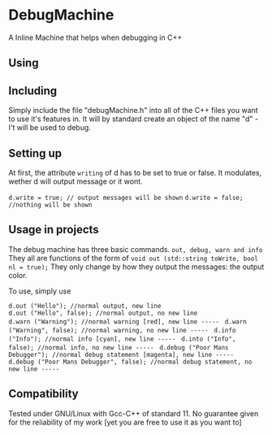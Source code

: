 # DebugMachine
A Inline Machine that helps when debugging in C++

## Using
## Including
Simply include the file "debugMachine.h" into all of the C++ files you want to use it's features in. It will by standard create an object of the name "d" - I't will be used to debug.

## Setting up
At first, the attribute `writing` of d has to be set to true or false. It modulates, wether d will output message or it wont.

`d.write = true; // output messages will be shown`
`d.write = false; //nothing will be shown`

## Usage in projects
The debug machine has three basic commands. `out, debug, warn and info` They all are functions of the form of `void out (std::string toWrite, bool nl = true);` They only change by how they output the messages: the output color.

To use, simply use

`d.out ("Hello"); //normal output, new line`<br/> 
`d.out ("Hello", false); //normal output, no new line` <br/> 
`d.warn ("Warning"); //normal warning [red], new line ----- `
`d.warn ("Warning", false); //normal warning, no new line ----- `
`d.info ("Info"); //normal info [cyan], new line ----- `
`d.into ("Info", false); //normal info, no new line ----- `
`d.debug ("Poor Mans Debugger"); //normal debug statement [magenta], new line ----- `
`d.debug ("Poor Mans Debugger", false); //normal debug statement, no new line ----- `

## Compatibility
Tested under GNU/Linux with Gcc-C++ of standard 11. No guarantee given for the reliability of my work [yet you are free to use it as you want to]
